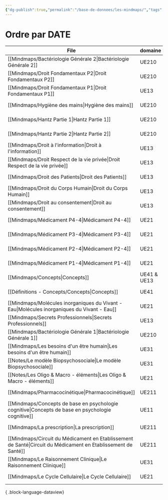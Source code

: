 ```yaml
---
{"dg-publish":true,"permalink":"/base-de-donnees/les-mindmaps/","tags":["dataview"],"noteIcon":""}
---
```


# Ordre par DATE
| File                                                                                                             | domaine     | date               |
| ---------------------------------------------------------------------------------------------------------------- | ----------- | ------------------ |
| [[Mindmaps/Bactériologie Générale 2\|Bactériologie Générale 2]]                                               | UE210       | September 18, 2023 |
| [[Mindmaps/Droit Fondamentaux P2\|Droit Fondamentaux P2]]                                                     | UE210       | August 08, 2024    |
| [[Mindmaps/Droit Fondamentaux P1\|Droit Fondamentaux P1]]                                                     | UE13        | September 08, 2024 |
| [[Mindmaps/Hygiène des mains\|Hygiène des mains]]                                                             | UE210       | September 09, 2024 |
| [[Mindmaps/Hantz Partie 1\|Hantz Partie 1]]                                                                   | UE210       | September 09, 2024 |
| [[Mindmaps/Hantz Partie 2\|Hantz Partie 2]]                                                                   | UE210       | September 09, 2024 |
| [[Mindmaps/Droit à l'information\|Droit à l'information]]                                                     | UE13        | September 11, 2024 |
| [[Mindmaps/Droit Respect de la vie privée\|Droit Respect de la vie privée]]                                   | UE13        | September 11, 2024 |
| [[Mindmaps/Droit des Patients\|Droit des Patients]]                                                           | UE13        | September 11, 2024 |
| [[Mindmaps/Droit du Corps Humain\|Droit du Corps Humain]]                                                     | UE13        | September 11, 2024 |
| [[Mindmaps/Droit au consentement\|Droit au consentement]]                                                     | UE13        | September 11, 2024 |
| [[Mindmaps/Médicament P4-4\|Médicament P4-4]]                                                                 | UE21        | September 12, 2024 |
| [[Mindmaps/Médicament P3-4\|Médicament P3-4]]                                                                 | UE21        | September 12, 2024 |
| [[Mindmaps/Médicament P2-4\|Médicament P2-4]]                                                                 | UE21        | September 12, 2024 |
| [[Mindmaps/Médicament P1-4\|Médicament P1-4]]                                                                 | UE21        | September 12, 2024 |
| [[Mindmaps/Concepts\|Concepts]]                                                                               | UE41 & UE13 | September 12, 2024 |
| [[Définitions - Concepts/Concepts\|Concepts]]                                                                 | UE41        | September 12, 2024 |
| [[Mindmaps/Molécules inorganiques du Vivant - Eau\|Molécules inorganiques du Vivant - Eau]]                   | UE21        | September 16, 2024 |
| [[Mindmaps/Secrets Professionnels\|Secrets Professionnels]]                                                   | UE13        | September 17, 2024 |
| [[Mindmaps/Bactériologie Générale 1\|Bactériologie Générale 1]]                                               | UE210       | September 18, 2024 |
| [[Mindmaps/Les besoins d'un être humain\|Les besoins d'un être humain]]                                       | UE31        | September 20, 2024 |
| [[Notes/Le modèle Biopsychosociale\|Le modèle Biopsychosociale]]                                              | UE31        | September 26, 2024 |
| [[Notes/Les Oligo & Macro - éléments\|Les Oligo & Macro - éléments]]                                          | UE21        | September 26, 2024 |
| [[Mindmaps/Pharmacocinétique\|Pharmacocinétique]]                                                             | UE211       | September 28, 2024 |
| [[Mindmaps/Concepts de base en psychologie cognitive\|Concepts de base en psychologie cognitive]]             | UE11        | October 01, 2024   |
| [[Mindmaps/La prescription\|La prescription]]                                                                 | UE211       | October 02, 2024   |
| [[Mindmaps/Circuit du Médicament en Etablissement de Santé\|Circuit du Médicament en Etablissement de Santé]] | UE211       | October 02, 2024   |
| [[Mindmaps/Le Raisonnement Clinique\|Le Raisonnement Clinique]]                                               | UE31        | October 02, 2024   |
| [[Mindmaps/Le Cycle Cellulaire\|Le Cycle Cellulaire]]                                                         | UE21        | October 03, 2024   |

{ .block-language-dataview}

